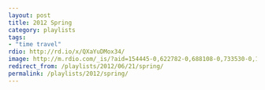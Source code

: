 ```yaml
---
layout: post
title: 2012 Spring
category: playlists
tags:
- "time travel"
rdio: http://rd.io/x/QXaYuDMox34/
image: http://m.rdio.com/_is/?aid=154445-0,622782-0,688108-0,733530-0,1037238-0,1063248-0,1244299-0,1396034-3,1506687-2&w=600&h=600
redirect_from: /playlists/2012/06/21/spring/
permalink: /playlists/2012/spring/
---
```


